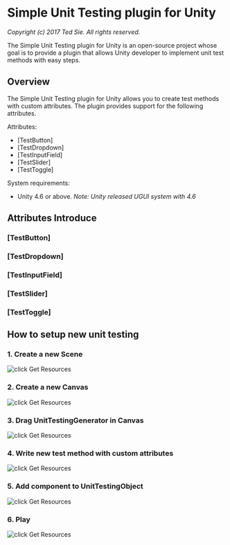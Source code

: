 # Simple Unit Testing plugin for Unity
_Copyright (c) 2017 Ted Sie. All rights reserved._

The Simple Unit Testing plugin for Unity is an open-source project whose goal is to provide a plugin that allows Unity developer to implement unit test methods with easy steps.

## Overview
The Simple Unit Testing plugin for Unity allows you to create test methods with custom attributes. The plugin provides support for the following attributes.

Attributes:

* [TestButton]
* [TestDropdown]
* [TestInputField]
* [TestSlider]
* [TestToggle]

System requirements:

* Unity 4.6 or above.
  *Note: Unity released UGUI system with 4.6*

## Attributes Introduce
### [TestButton]
### [TestDropdown]
### [TestInputField]
### [TestSlider]
### [TestToggle]

## How to setup new unit testing
### 1. Create a new Scene
![click Get Resources](GithubResources/simple_unit_testing_step_create_scene.png)
### 2. Create a new Canvas
![click Get Resources](GithubResources/simple_unit_testing_step_create_canvas.png)
### 3. Drag UnitTestingGenerator in Canvas
![click Get Resources](GithubResources/simple_unit_testing_step_drag_generator.png)
### 4. Write new test method with custom attributes
![click Get Resources](GithubResources/simple_unit_testing_step_write_script.png)
### 5. Add component to UnitTestingObject
![click Get Resources](GithubResources/simple_unit_testing_step_add_component.png)
### 6. Play
![click Get Resources](GithubResources/simple_unit_testing_step_play.png)